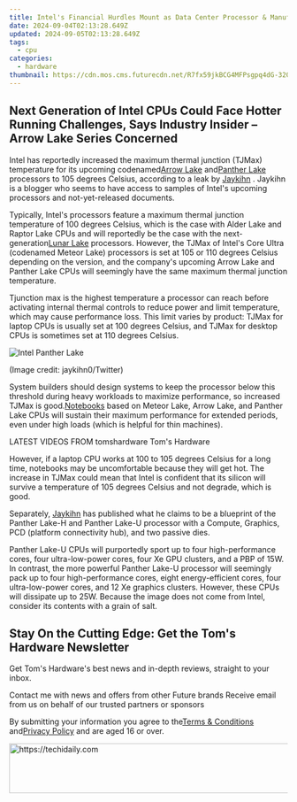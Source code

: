 ```yaml
---
title: Intel's Financial Hurdles Mount as Data Center Processor & Manufacturing Units Lose $1.6B
date: 2024-09-04T02:13:28.649Z
updated: 2024-09-05T02:13:28.649Z
tags:
  - cpu
categories:
  - hardware
thumbnail: https://cdn.mos.cms.futurecdn.net/R7fx59jkBCG4MFPsgpq4dG-320-80.jpg
---
```


## Next Generation of Intel CPUs Could Face Hotter Running Challenges, Says Industry Insider – Arrow Lake Series Concerned

Intel has reportedly increased the maximum thermal junction (TJMax) temperature for its upcoming codenamed[Arrow Lake](https://www.tomshardware.com/pc-components/cpus/intels-next-gen-desktop-cpus-have-leaked-arrow-lake-core-ultra-200-series-share-similar-core-counts-with-raptor-lake-refresh) and[Panther Lake](https://www.tomshardware.com/pc-components/cpus/intel-makes-a-big-ai-push-with-future-cpus-panther-lake-in-2025-will-double-the-ai-performance-over-arrow-lake-and-lunar-lake) processors to 105 degrees Celsius, according to a leak by [Jaykihn](https://x.com/jaykihn0/status/1812913340865474946) . Jaykihn is a blogger who seems to have access to samples of Intel's upcoming processors and not-yet-released documents.

 Typically, Intel's processors feature a maximum thermal junction temperature of 100 degrees Celsius, which is the case with Alder Lake and Raptor Lake CPUs and will reportedly be the case with the next-generation[Lunar Lake](https://www.tomshardware.com/pc-components/cpus/intel-unwraps-lunar-lake-architecture-up-to-68-ipc-gain-for-e-cores-16-ipc-gain-for-p-cores) processors. However, the TJMax of Intel's Core Ultra (codenamed Meteor Lake) processors is set at 105 or 110 degrees Celsius depending on the version, and the company's upcoming Arrow Lake and Panther Lake CPUs will seemingly have the same maximum thermal junction temperature.

 Tjunction max is the highest temperature a processor can reach before activating internal thermal controls to reduce power and limit temperature, which may cause performance loss. This limit varies by product: TJMax for laptop CPUs is usually set at 100 degrees Celsius, and TJMax for desktop CPUs is sometimes set at 110 degrees Celsius.

![Intel Panther Lake](https://cdn.mos.cms.futurecdn.net/BVbkSY2rYn2A9QhgANpAsd-320-80.jpg)

 (Image credit: jaykihn0/Twitter)

 System builders should design systems to keep the processor below this threshold during heavy workloads to maximize performance, so increased TJMax is good.[Notebooks](https://www.tomshardware.com/tag/notebooks) based on Meteor Lake, Arrow Lake, and Panther Lake CPUs will sustain their maximum performance for extended periods, even under high loads (which is helpful for thin machines).

 LATEST VIDEOS FROM tomshardware Tom's Hardware

 However, if a laptop CPU works at 100 to 105 degrees Celsius for a long time, notebooks may be uncomfortable because they will get hot. The increase in TJMax could mean that Intel is confident that its silicon will survive a temperature of 105 degrees Celsius and not degrade, which is good.

 Separately, [Jaykihn](https://x.com/jaykihn0/status/1812898063502938260) has published what he claims to be a blueprint of the Panther Lake-H and Panther Lake-U processor with a Compute, Graphics, PCD (platform connectivity hub), and two passive dies.

 Panther Lake-U CPUs will purportedly sport up to four high-performance cores, four ultra-low-power cores, four Xe GPU clusters, and a PBP of 15W. In contrast, the more powerful Panther Lake-U processor will seemingly pack up to four high-performance cores, eight energy-efficient cores, four ultra-low-power cores, and 12 Xe graphics clusters. However, these CPUs will dissipate up to 25W. Because the image does not come from Intel, consider its contents with a grain of salt.

## Stay On the Cutting Edge: Get the Tom's Hardware Newsletter

 Get Tom's Hardware's best news and in-depth reviews, straight to your inbox.

 Contact me with news and offers from other Future brands  Receive email from us on behalf of our trusted partners or sponsors

 By submitting your information you agree to the[Terms & Conditions](https://futureplc.com/terms-conditions/) and[Privacy Policy](https://futureplc.com/privacy-policy/) and are aged 16 or over.


<ins class="adsbygoogle"
     style="display:block"
     data-ad-format="autorelaxed"
     data-ad-client="ca-pub-7571918770474297"
     data-ad-slot="1223367746"></ins>



<ins class="adsbygoogle"
     style="display:block"
     data-ad-client="ca-pub-7571918770474297"
     data-ad-slot="8358498916"
     data-ad-format="auto"
     data-full-width-responsive="true"></ins>



<!-- affiliate ads begin -->
<a href="https://appsumo.8odi.net/c/5597632/2087485/7443" target="_top" id="2087485">
  <img src="//a.impactradius-go.com/display-ad/7443-2087485" border="0" alt="https://techidaily.com" width="728" height="90"/>
</a>
<img height="0" width="0" src="https://appsumo.8odi.net/i/5597632/2087485/7443" style="position:absolute;visibility:hidden;" border="0" />
<!-- affiliate ads end -->